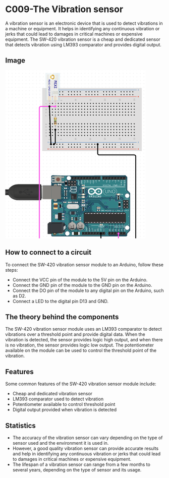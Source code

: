 # C009-The Vibration sensor

A vibration sensor is an electronic device that is used to detect vibrations in a machine or equipment. It helps in identifying any continuous vibration or jerks that could lead to damages in critical machines or expensive equipment. The SW-420 vibration sensor is a cheap and dedicated sensor that detects vibration using LM393 comparator and provides digital output.

## Image

![Imge](IMG/IMG.png)

## How to connect to a circuit

To connect the SW-420 vibration sensor module to an Arduino, follow these steps:

- Connect the VCC pin of the module to the 5V pin on the Arduino.
- Connect the GND pin of the module to the GND pin on the Arduino.
- Connect the DO pin of the module to any digital pin on the Arduino, such as D2.
- Connect a LED to the digital pin D13 and GND.

## The theory behind the components

The SW-420 vibration sensor module uses an LM393 comparator to detect vibrations over a threshold point and provide digital data. When the vibration is detected, the sensor provides logic high output, and when there is no vibration, the sensor provides logic low output. The potentiometer available on the module can be used to control the threshold point of the vibration.

## Features

Some common features of the SW-420 vibration sensor module include:

- Cheap and dedicated vibration sensor
- LM393 comparator used to detect vibration
- Potentiometer available to control threshold point
- Digital output provided when vibration is detected

## Statistics

- The accuracy of the vibration sensor can vary depending on the type of sensor used and the environment it is used in. 
- However, a good quality vibration sensor can provide accurate results and help in identifying any continuous vibration or jerks that could lead to damages in critical machines or expensive equipment. 
- The lifespan of a vibration sensor can range from a few months to several years, depending on the type of sensor and its usage.
